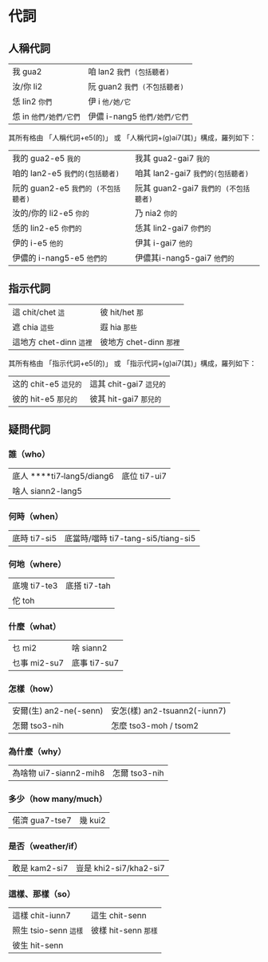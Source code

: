 # 代詞

## 人稱代詞

|  |  |
| :--- | :--- |
| 我 gua2 | 咱 lan2 `我們 (包括聽者)` |
| 汝/你 li2 | 阮 guan2 `我們 (不包括聽者)` |
| 恁 lin2 `你們` | 伊 i `他/她/它` |
| 怹 in `他們/她們/它們` | 伊儂 i-nang5 `他們/她們/它們` |

其所有格由 「人稱代詞+e5\(的\)」 或 「人稱代詞+\(g\)ai7\(其\)」構成，羅列如下：

|  |  |
| :--- | :--- |
| 我的 gua2-e5 `我的` | 我其 gua2-gai7 `我的` |
| 咱的 lan2-e5 `我們的(包括聽者)` | 咱其 lan2-gai7 `我們的(包括聽者)` |
| 阮的 guan2-e5  `我們的 (不包括聽者)` | 阮其 guan2-gai7 `我們的 (不包括聽者)` |
| 汝的/你的 li2-e5 `你的` | 乃 nia2 `你的` |
| 恁的 lin2-e5 `你們的` | 恁其 lin2-gai7 `你們的` |
| 伊的 i-e5 `他的` | 伊其 i-gai7 `他的` |
| 伊儂的 i-nang5-e5 `他們的` | 伊儂其i-nang5-gai7 `他們的` |

## 指示代詞

|  |  |
| :--- | :--- |
| 這 chit/chet `這` | 彼 hit/het `那` |
| 遮 chia `這些` | 遐 hia `那些` |
| 這地方 chet-dinn `這裡` | 彼地方 chet-dinn `那裡` |

其所有格由 「指示代詞+e5\(的\)」 或 「指示代詞+\(g\)ai7\(其\)」構成，羅列如下：

|  |  |
| :--- | :--- |
| 这的 chit-e5 `這兒的` | 這其 chit-gai7 `這兒的` |
| 彼的 hit-e5 `那兒的` | 彼其 hit-gai7 `那兒的` |

## **疑問代詞**

### **誰（who）**

|  |  |
| :--- | :--- |
| 底人 ****ti7‑lang5/diang6 | 底位 ti7-ui7 |
| 啥人 siann2-lang5 |  |

### **何時（when）**

|  |  |
| :--- | :--- |
| 底時 ti7-si5 | 底當時/噹時 ti7-tang-si5/tiang-si5 |

### **何地（where）**

|  |  |
| :--- | :--- |
| 底塊 ti7-te3 | 底搭 ti7-tah |
| 佗 toh |  |

### **什麼（what）**

|  |  |
| :--- | :--- |
| 乜 mi2 | 啥 siann2 |
| 乜事 mi2-su7 | 底事 ti7-su7 |

### **怎樣（how）**

|  |  |
| :--- | :--- |
| 安爾\(生\) an2-ne\(-senn\) | 安怎\(樣\) an2-tsuann2\(-iunn7\) |
| 怎爾 tso3-nih | 怎麼 tso3-moh / tsom2 |

### **為什麼（why）**

|  |  |
| :--- | :--- |
| 為啥物 ui7-siann2-mih8 | 怎爾 tso3-nih |

### **多少（how many/much）**

|  |  |
| :--- | :--- |
| 偌濟 gua7-tse7 | 幾 kui2 |

### **是否（weather/if）**

|  |  |
| :--- | :--- |
| 敢是 kam2-si7 | 豈是 khi2-si7/kha2-si7 |

### **這樣、那樣（so）**

|  |  |
| :--- | :--- |
| 這樣 chit-iunn7 | 這生 chit-senn |
| 照生 tsio-senn `這樣` | 彼樣 hit-senn `那樣` |
| 彼生 hit-senn |  |


